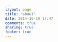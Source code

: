 ```yaml
---
layout: page
title: "about"
date: 2014-10-10 17:47
comments: true
sharing: true
footer: true
---
```


